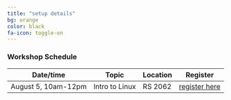 ```yaml
---
title: "setup details"
bg: orange
color: black
fa-icon: toggle-on
---
```


### Workshop Schedule 

| Date/time           | Topic                 | Location | Register                         | 
|---------------------|-----------------------|----------|----------------------------------|
| August 5, 10am-12pm | Intro to Linux        | RS 2062  | <a href="link">register here</a> | 
